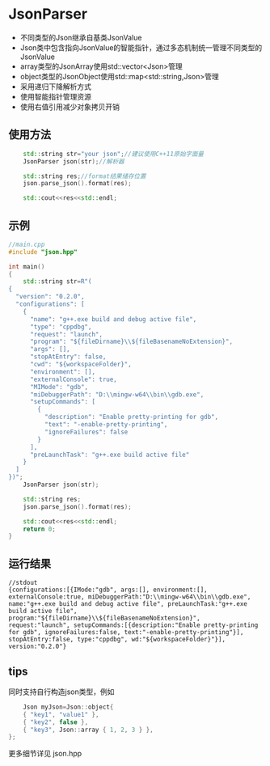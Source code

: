 # JsonParser

- 不同类型的Json继承自基类JsonValue
- Json类中包含指向JsonValue的智能指针，通过多态机制统一管理不同类型的JsonValue
- array类型的JsonArray使用std::vector\<Json\>管理
- object类型的JsonObject使用std::map\<std::string,Json\>管理
- 采用递归下降解析方式
- 使用智能指针管理资源
- 使用右值引用减少对象拷贝开销

## 使用方法

```C++
    std::string str="your json";//建议使用C++11原始字面量
    JsonParser json(str);//解析器

    std::string res;//format结果储存位置
    json.parse_json().format(res);

    std::cout<<res<<std::endl;
```

## 示例

```C++
//main.cpp
#include "json.hpp"

int main()
{
    std::string str=R"(
{ 
  "version": "0.2.0",
  "configurations": [
    {
      "name": "g++.exe build and debug active file",
      "type": "cppdbg",
      "request": "launch",
      "program": "${fileDirname}\\${fileBasenameNoExtension}",
      "args": [],
      "stopAtEntry": false,
      "cwd": "${workspaceFolder}",
      "environment": [],
      "externalConsole": true,
      "MIMode": "gdb",
      "miDebuggerPath": "D:\\mingw-w64\\bin\\gdb.exe",
      "setupCommands": [
        {
          "description": "Enable pretty-printing for gdb",
          "text": "-enable-pretty-printing",
          "ignoreFailures": false
        }
      ],
      "preLaunchTask": "g++.exe build active file"
    }
  ]
})";
    JsonParser json(str);

    std::string res;
    json.parse_json().format(res);

    std::cout<<res<<std::endl;
    return 0;
}
```
## 运行结果
```
//stdout
{configurations:[{IMode:"gdb", args:[], environment:[], externalConsole:true, miDebuggerPath:"D:\\mingw-w64\\bin\\gdb.exe", name:"g++.exe build and debug active file", preLaunchTask:"g++.exe build active file", program:"${fileDirname}\\${fileBasenameNoExtension}", request:"launch", setupCommands:[{description:"Enable pretty-printing for gdb", ignoreFailures:false, text:"-enable-pretty-printing"}], stopAtEntry:false, type:"cppdbg", wd:"${workspaceFolder}"}], version:"0.2.0"}
```
## tips

同时支持自行构造json类型，例如

```C++
    Json myJson=Json::object{
    { "key1", "value1" },
    { "key2", false },
    { "key3", Json::array { 1, 2, 3 } },
};
```
更多细节详见 json.hpp
